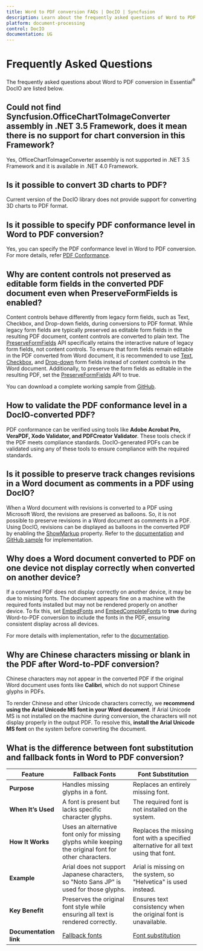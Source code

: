 ```yaml
---
title: Word to PDF conversion FAQs | DocIO | Syncfusion
description: Learn about the frequently asked questions of Word to PDF conversion in the .NET Word (DocIO) library.
platform: document-processing
control: DocIO
documentation: UG
---
```


# Frequently Asked Questions

The frequently asked questions about Word to PDF conversion in Essential<sup>&reg;</sup> DocIO are listed below.

## Could not find Syncfusion.OfficeChartToImageConverter assembly in .NET 3.5 Framework, does it mean there is no support for chart conversion in this Framework? 

Yes, OfficeChartToImageConverter assembly is not supported in .NET 3.5 Framework and it is available in .NET 4.0 Framework.

## Is it possible to convert 3D charts to PDF?

Current version of the DocIO library does not provide support for converting 3D charts to PDF format.

## Is it possible to specify PDF conformance level in Word to PDF conversion?

Yes, you can specify the PDF conformance level in Word to PDF conversion. For more details, refer [PDF Conformance](https://help.syncfusion.com/document-processing/pdf/pdf-library/net/working-with-pdf-conformance).

## Why are content controls not preserved as editable form fields in the converted PDF document even when PreserveFormFields is enabled? 

Content controls behave differently from legacy form fields, such as Text, Checkbox, and Drop-down fields, during conversions to PDF format. While legacy form fields are typically preserved as editable form fields in the resulting PDF document, content controls are converted to plain text. The [PreserveFormFields](https://help.syncfusion.com/cr/document-processing/Syncfusion.DocToPDFConverter.DocToPDFConverterSettings.html#Syncfusion_DocToPDFConverter_DocToPDFConverterSettings_PreserveFormFields) API specifically retains the interactive nature of legacy form fields, not content controls.
To ensure that form fields remain editable in the PDF converted from Word document, it is recommended to use [Text](https://help.syncfusion.com/document-processing/word/word-library/net/working-with-form-fields#text-form-field), [Checkbox](https://help.syncfusion.com/document-processing/word/word-library/net/working-with-form-fields#check-box), and [Drop-down](https://help.syncfusion.com/document-processing/word/word-library/net/working-with-form-fields#drop-down) form fields instead of content controls in the Word document. Additionally, to preserve the form fields as editable in the resulting PDF, set the [PreserveFormFields](https://help.syncfusion.com/cr/document-processing/Syncfusion.DocToPDFConverter.DocToPDFConverterSettings.html#Syncfusion_DocToPDFConverter_DocToPDFConverterSettings_PreserveFormFields) API to true.

You can download a complete working sample from [GitHub](https://github.com/SyncfusionExamples/DocIO-Examples/tree/main/Word-to-PDF-Conversion/Create-fillable-PDF-from-Word).

## How to validate the PDF conformance level in a DocIO-converted PDF?

PDF conformance can be verified using tools like **Adobe Acrobat Pro, VeraPDF, Xodo Validator, and PDFCreator Validator**. These tools check if the PDF meets compliance standards. DocIO-generated PDFs can be validated using any of these tools to ensure compliance with the required standards.

## Is it possible to preserve track changes revisions in a Word document as comments in a PDF using DocIO?

When a Word document with revisions is converted to a PDF using Microsoft Word, the revisions are preserved as balloons. So, it is not possible to preserve revisions in a Word document as comments in a PDF. Using DocIO, revisions can be displayed as balloons in the converted PDF by enabling the [ShowMarkup](https://help.syncfusion.com/cr/document-processing/Syncfusion.DocIO.DLS.RevisionOptions.html#Syncfusion_DocIO_DLS_RevisionOptions_ShowMarkup) property. Refer to the [documentation](https://help.syncfusion.com/document-processing/word/conversions/word-to-pdf/net/word-to-pdf-settings#show-or-hide-revisions-in-balloons) and [GitHub sample](https://github.com/SyncfusionExamples/DocIO-Examples/tree/main/Word-to-PDF-Conversion/Show-or-hide-revisions-in-balloons) for implementation.

## Why does a Word document converted to PDF on one device not display correctly when converted on another device?

If a converted PDF does not display correctly on another device, it may be due to missing fonts. The document appears fine on a machine with the required fonts installed but may not be rendered properly on another device. To fix this, set [EmbedFonts](https://help.syncfusion.com/cr/file-formats/Syncfusion.DocToPDFConverter.DocToPDFConverterSettings.html#Syncfusion_DocToPDFConverter_DocToPDFConverterSettings_EmbedFonts) and [EmbedCompleteFonts](https://help.syncfusion.com/cr/file-formats/Syncfusion.DocToPDFConverter.DocToPDFConverterSettings.html#Syncfusion_DocToPDFConverter_DocToPDFConverterSettings_EmbedCompleteFonts) to **true** during Word-to-PDF conversion to include the fonts in the PDF, ensuring consistent display across all devices.

For more details with implementation, refer to the [documentation](https://help.syncfusion.com/document-processing/word/conversions/word-to-pdf/net/word-to-pdf-settings#embedding-fonts).

## Why are Chinese characters missing or blank in the PDF after Word-to-PDF conversion?

Chinese characters may not appear in the converted PDF if the original Word document uses fonts like **Calibri**, which do not support Chinese glyphs in PDFs.

To render Chinese and other Unicode characters correctly, we **recommend using the Arial Unicode MS font in your Word document**. If Arial Unicode MS is not installed on the machine during conversion, the characters will not display properly in the output PDF. To resolve this, **install the Arial Unicode MS font** on the system before converting the document.

## What is the difference between font substitution and fallback fonts in Word to PDF conversion?

<table>
  <thead>
    <tr>
      <th>Feature</th>
      <th>Fallback Fonts</th>
      <th>Font Substitution</th>
    </tr>
  </thead>
  <tbody>
    <tr>
      <td><b>Purpose</b></td>
      <td>Handles missing glyphs in a font.</td>
      <td>Replaces an entirely missing font.</td>
    </tr>
    <tr>
      <td><b>When It’s Used</b></td>
      <td>A font is present but lacks specific character glyphs.</td>
      <td>The required font is not installed on the system.</td>
    </tr>
    <tr>
      <td><b>How It Works</b></td>
      <td>Uses an alternative font only for missing glyphs while keeping the original font for other characters.</td>
      <td>Replaces the missing font with a specified alternative for all text using that font.</td>
    </tr>
    <tr>
      <td><b>Example</b></td>
      <td>Arial does not support Japanese characters, so "Noto Sans JP" is used for those glyphs.</td>
      <td>Arial is missing on the system, so "Helvetica" is used instead.</td>
    </tr>
    <tr>
      <td><b>Key Benefit</b></td>
      <td>Preserves the original font style while ensuring all text is rendered correctly.</td>
      <td>Ensures text consistency when the original font is unavailable.</td>
    </tr>
    <tr>
      <td><b>Documentation link</b></td>
      <td><a href="https://help.syncfusion.com/document-processing/word/conversions/word-to-pdf/net/fallback-fonts-word-to-pdf">Fallback fonts</a></td>
      <td><a href="https://help.syncfusion.com/document-processing/word/conversions/word-to-pdf/net/font-substituion-word-to-pdf">Font substitution</a></td>
    </tr>
  </tbody>
</table>

